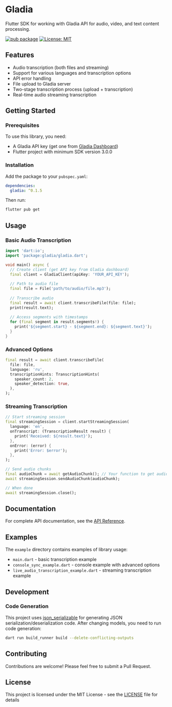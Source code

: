 # Gladia

Flutter SDK for working with Gladia API for audio, video, and text content processing.

[![pub package](https://img.shields.io/pub/v/gladia.svg)](https://pub.dev/packages/gladia)
[![License: MIT](https://img.shields.io/badge/License-MIT-blue.svg)](https://opensource.org/licenses/MIT)

## Features

- Audio transcription (both files and streaming)
- Support for various languages and transcription options
- API error handling
- File upload to Gladia server
- Two-stage transcription process (upload + transcription)
- Real-time audio streaming transcription

## Getting Started

### Prerequisites

To use this library, you need:
- A Gladia API key (get one from [Gladia Dashboard](https://app.gladia.io/))
- Flutter project with minimum SDK version 3.0.0

### Installation

Add the package to your `pubspec.yaml`:

```yaml
dependencies:
  gladia: ^0.1.5
```

Then run:

```bash
flutter pub get
```

## Usage

### Basic Audio Transcription

```dart
import 'dart:io';
import 'package:gladia/gladia.dart';

void main() async {
  // Create client (get API key from Gladia dashboard)
  final client = GladiaClient(apiKey: 'YOUR_API_KEY');
  
  // Path to audio file
  final file = File('path/to/audio/file.mp3');
  
  // Transcribe audio
  final result = await client.transcribeFile(file: file);
  print(result.text);
  
  // Access segments with timestamps
  for (final segment in result.segments!) {
    print('${segment.start} - ${segment.end}: ${segment.text}');
  }
}
```

### Advanced Options

```dart
final result = await client.transcribeFile(
  file: file,
  language: 'ru',
  transcriptionHints: TranscriptionHints(
    speaker_count: 2,
    speaker_detection: true,
  ),
);
```

### Streaming Transcription

```dart
// Start streaming session
final streamingSession = client.startStreamingSession(
  language: 'en',
  onTranscript: (TranscriptionResult result) {
    print('Received: ${result.text}');
  },
  onError: (error) {
    print('Error: $error');
  },
);

// Send audio chunks
final audioChunk = await getAudioChunk(); // Your function to get audio data
await streamingSession.sendAudioChunk(audioChunk);

// When done
await streamingSession.close();
```

## Documentation

For complete API documentation, see the [API Reference](https://docs.gladia.io).

## Examples

The `example` directory contains examples of library usage:

- `main.dart` - basic transcription example
- `console_sync_example.dart` - console example with advanced options
- `live_audio_transcription_example.dart` - streaming transcription example

## Development

### Code Generation

This project uses [json_serializable](https://pub.dev/packages/json_serializable) for generating JSON serialization/deserialization code. After changing models, you need to run code generation:

```bash
dart run build_runner build --delete-conflicting-outputs
```

## Contributing

Contributions are welcome! Please feel free to submit a Pull Request.

## License

This project is licensed under the MIT License - see the [LICENSE](LICENSE) file for details 